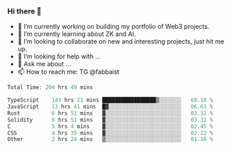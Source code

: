 ### Hi there 👋

- 🔭 I’m currently working on building my portfolio of Web3 projects. 
- 🌱 I’m currently learning about ZK and AI.
- 👯 I’m looking to collaborate on new and interesting projects, just hit me up. 
- 🤔 I’m looking for help with ... 
- 💬 Ask me about ...
- 📫 How to reach me: TG @fabbaist

<!--
**fabbaisteth/fabbaisteth** is a ✨ _special_ ✨ repository because its `README.md` (this file) appears on your GitHub profile.

Here are some ideas to get you started:

- 🔭 I’m currently working on ...
- 🌱 I’m currently learning ...
- 👯 I’m looking to collaborate on ...
- 🤔 I’m looking for help with ...
- 💬 Ask me about ...
- 📫 How to reach me: ...
- 😄 Pronouns: ...
- ⚡ Fun fact: ...
-->

<!--START_SECTION:waka-->

```rust
Total Time: 204 hrs 49 mins

TypeScript    143 hrs 21 mins █████████████████▒░░░░░░░   69.18 %
JavaScript    13 hrs 41 mins  █▓░░░░░░░░░░░░░░░░░░░░░░░   06.61 %
Rust          6 hrs 51 mins   ▓░░░░░░░░░░░░░░░░░░░░░░░░   03.31 %
Solidity      6 hrs 51 mins   ▓░░░░░░░░░░░░░░░░░░░░░░░░   03.31 %
C             5 hrs 4 mins    ▓░░░░░░░░░░░░░░░░░░░░░░░░   02.45 %
CSS           4 hrs 35 mins   ▓░░░░░░░░░░░░░░░░░░░░░░░░   02.22 %
Other         2 hrs 24 mins   ▒░░░░░░░░░░░░░░░░░░░░░░░░   01.16 %
```

<!--END_SECTION:waka-->
